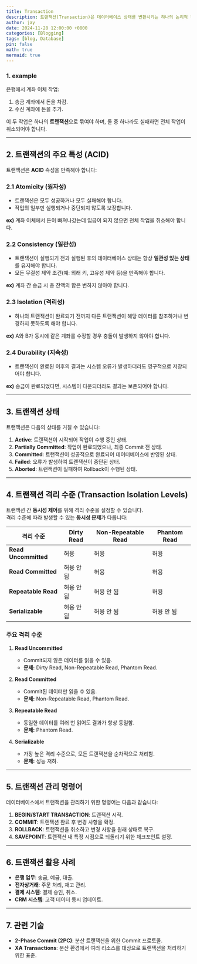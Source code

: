 ```yaml
---
title: Transaction
description: 트랜잭션(Transaction)은 데이터베이스 상태를 변환시키는 하나의 논리적 작업 단위를 뜻합니다. 트랜잭션은 완전히 실행되거나(Commit), 완전히 취소되어야(Rollback) 합니다.
author: jay
date: 2024-11-28 12:00:00 +0800
categories: [Blogging]
tags: [blog, Database]
pin: false
math: true
mermaid: true
---
```


### 1. example
은행에서 계좌 이체 작업:
1. 송금 계좌에서 돈을 차감.
2. 수신 계좌에 돈을 추가.

이 두 작업은 하나의 **트랜잭션**으로 묶여야 하며, 둘 중 하나라도 실패하면 전체 작업이 취소되어야 합니다.

---

## 2. 트랜잭션의 주요 특성 (ACID)
트랜잭션은 **ACID** 속성을 만족해야 합니다:

### 2.1 Atomicity (원자성)
- 트랜잭션은 모두 성공하거나 모두 실패해야 합니다.
- 작업의 일부만 실행되거나 중단되지 않도록 보장합니다.

**ex)** 계좌 이체에서 돈이 빠져나갔는데 입금이 되지 않으면 전체 작업을 취소해야 합니다.

### 2.2 Consistency (일관성)
- 트랜잭션이 실행되기 전과 실행된 후의 데이터베이스 상태는 항상 **일관성 있는 상태**를 유지해야 합니다.
- 모든 무결성 제약 조건(예: 외래 키, 고유성 제약 등)을 만족해야 합니다.

**ex)** 계좌 간 송금 시 총 잔액의 합은 변하지 않아야 합니다.

### 2.3 Isolation (격리성)
- 하나의 트랜잭션이 완료되기 전까지 다른 트랜잭션이 해당 데이터를 참조하거나 변경하지 못하도록 해야 합니다.

**ex)** A와 B가 동시에 같은 계좌를 수정할 경우 충돌이 발생하지 않아야 합니다.

### 2.4 Durability (지속성)
- 트랜잭션이 완료된 이후의 결과는 시스템 오류가 발생하더라도 영구적으로 저장되어야 합니다.

**ex)** 송금이 완료되었다면, 시스템이 다운되더라도 결과는 보존되어야 합니다.

---

## 3. 트랜잭션 상태
트랜잭션은 다음의 상태를 거칠 수 있습니다:

1. **Active**: 트랜잭션이 시작되어 작업이 수행 중인 상태.
2. **Partially Committed**: 작업이 완료되었으나, 최종 Commit 전 상태.
3. **Committed**: 트랜잭션이 성공적으로 완료되어 데이터베이스에 반영된 상태.
4. **Failed**: 오류가 발생하여 트랜잭션이 중단된 상태.
5. **Aborted**: 트랜잭션이 실패하여 Rollback이 수행된 상태.

---

## 4. 트랜잭션 격리 수준 (Transaction Isolation Levels)
트랜잭션 간 **동시성 제어**를 위해 격리 수준을 설정할 수 있습니다.  
격리 수준에 따라 발생할 수 있는 **동시성 문제**가 다릅니다:

| 격리 수준           | Dirty Read | Non-Repeatable Read | Phantom Read |
|----------------------|------------|---------------------|--------------|
| **Read Uncommitted** | 허용       | 허용                | 허용         |
| **Read Committed**   | 허용 안 됨 | 허용                | 허용         |
| **Repeatable Read**  | 허용 안 됨 | 허용 안 됨          | 허용         |
| **Serializable**     | 허용 안 됨 | 허용 안 됨          | 허용 안 됨   |

### 주요 격리 수준
1. **Read Uncommitted**
   - Commit되지 않은 데이터를 읽을 수 있음.
   - **문제:** Dirty Read, Non-Repeatable Read, Phantom Read.

2. **Read Committed**
   - Commit된 데이터만 읽을 수 있음.
   - **문제:** Non-Repeatable Read, Phantom Read.

3. **Repeatable Read**
   - 동일한 데이터를 여러 번 읽어도 결과가 항상 동일함.
   - **문제:** Phantom Read.

4. **Serializable**
   - 가장 높은 격리 수준으로, 모든 트랜잭션을 순차적으로 처리함.
   - **문제:** 성능 저하.

---

## 5. 트랜잭션 관리 명령어
데이터베이스에서 트랜잭션을 관리하기 위한 명령어는 다음과 같습니다:

1. **BEGIN/START TRANSACTION**: 트랜잭션 시작.
2. **COMMIT**: 트랜잭션 완료 후 변경 사항을 확정.
3. **ROLLBACK**: 트랜잭션을 취소하고 변경 사항을 원래 상태로 복구.
4. **SAVEPOINT**: 트랜잭션 내 특정 시점으로 되돌리기 위한 체크포인트 설정.

---

## 6. 트랜잭션 활용 사례
- **은행 업무**: 송금, 예금, 대출.
- **전자상거래**: 주문 처리, 재고 관리.
- **결제 시스템**: 결제 승인, 취소.
- **CRM 시스템**: 고객 데이터 동시 업데이트.

---

## 7. 관련 기술
- **2-Phase Commit (2PC)**: 분산 트랜잭션을 위한 Commit 프로토콜.
- **XA Transactions**: 분산 환경에서 여러 리소스를 대상으로 트랜잭션을 처리하기 위한 표준.